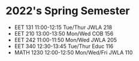 # 2022's Spring Semester

- EET 131 11:00-12:15 Tue/Thur JWLA 218
- EET 210 13:00-13:50 Mon/Wed COB 156
- EET 242 11:00-11:50 Mon/Wed JWLA 205
- EET 340 12:30-13:45 Tue/Thur Educ 116
- MATH 1230 12:00-12:50 Mon/Wed/Fri JWLA 110
